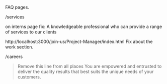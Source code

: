 FAQ pages. 

/services

on interns page fix: 
A knowledgeable professional who can provide a range of services to our clients



http://localhost:3000/join-us/Project-Manager/index.html
Fix about the work section. 


/careers


> Remove this line from all places
You are empowered and entrusted to deliver the quality results that best suits the unique needs of your customers.
